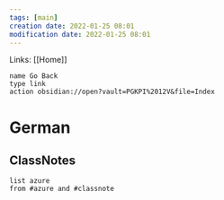 ```yaml
---
tags: [main]
creation date: 2022-01-25 08:01
modification date: 2022-01-25 08:01
---
```


Links: [[Home]]
```button
name Go Back
type link
action obsidian://open?vault=PGKPI%2012V&file=Index
```
# German
## ClassNotes
```dataview
list azure
from #azure and #classnote
```